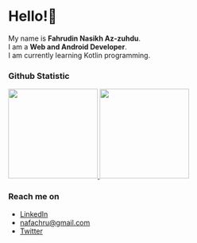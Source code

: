 # Hello!👋

My name is **Fahrudin Nasikh Az-zuhdu**.  
I am a **Web and Android Developer**.  
I am currently learning Kotlin programming.




### Github Statistic
<p align="left">
<a href="https://github.com/dimasmds">
  <img height="180em" src="https://github-readme-stats-eight-theta.vercel.app/api?username=fahruazzuhd&show_icons=true&theme=algolia&include_all_commits=true&count_private=true"/>
  <img height="180em" src="https://github-readme-stats-eight-theta.vercel.app/api/top-langs/?username=fahruazzuhd&layout=compact&langs_count=8&theme=algolia"/>
</a>
</p>

### Reach me on
- <a href="https://www.linkedin.com/in/fahrudin-az-zuhd-38625b1b0/">LinkedIn</a>
- nafachru@gmail.com
- <a href="https://twitter/AzFahru">Twitter</a>
